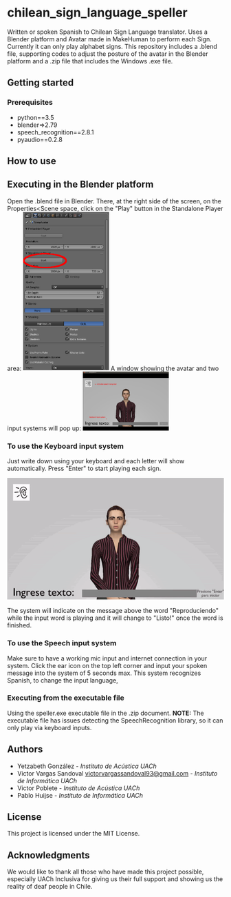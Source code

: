 # chilean_sign_language_speller

Written or spoken Spanish to Chilean Sign Language translator. Uses a Blender platform and Avatar made in MakeHuman to perform each Sign. Currently it can only play alphabet signs.
This repository includes a .blend file, supporting codes to adjust the posture of the avatar in the Blender platform and a .zip file that includes the Windows .exe file.
## Getting started

### Prerequisites 

  * python==3.5
  * blender=>2.79
  * speech_recognition==2.8.1
  * pyaudio==0.2.8
  
## How to use
## Executing in the Blender platform

Open the .blend file in Blender. There, at the right side of the screen, on the Properties<Scene space, click on the "Play" button in the Standalone Player area:
<img src="img/playinblender.png" width="200">
A window showing the avatar and two input systems will pop up:
<img src="img/buttons.png" width="200">

### To use the Keyboard input system

Just write down using your keyboard and each letter will show automatically. Press "Enter" to start playing each sign.

![](img/abcplaying.gif)

The system will indicate on the message above the word "Reproduciendo" while the input word is playing and it will change to "Listo!" once the word is finished.

### To use the Speech input system

Make sure to have a working mic input and internet connection in your system. Click the ear icon on the top left corner and input your spoken message into the system of 5 seconds max. This system recognizes Spanish, to change the input language,


### Executing from the executable file

Using the speller.exe executable file in the .zip document. 
**NOTE:** The executable file has issues detecting the SpeechRecognition library, so it can only play via keyboard inputs.

## Authors

* Yetzabeth González - *Instituto de Acústica UACh*
* Victor Vargas Sandoval victorvargassandoval93@gmail.com - *Instituto de Informática UACh*
* Victor Poblete - *Instituto de Acústica UACh*
* Pablo Huijse - *Instituto de Informática UACh*


## License

This project is licensed under the MIT License.

## Acknowledgments

We would like to thank all those who have made this project possible, especially UACh Inclusiva for giving us their full support and showing us the reality of deaf people in Chile.

